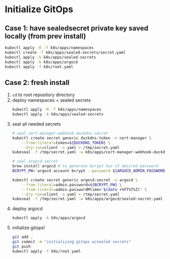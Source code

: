 # Initialize GitOps

## Case 1: have sealedsecret private key saved locally (from prev install)

```bash
kubectl apply -R -f k8s/apps/namespaces
kubectl create -f k8s/apps/sealed-secrets/secret.yaml
kubectl apply -k k8s/apps/sealed-secrets
kubectl apply -k k8s/apps/argocd
kubectl apply -f k8s/root.yaml
```

## Case 2: fresh install

1. `cd` to root repository directory
1. deploy namespaces + sealed secrets
    ```bash
    kubectl apply -R -f k8s/apps/namespaces
    kubectl apply -k k8s/apps/sealed-secrets
    ```
1. seal all needed secrets
    ```bash
    # seal cert-manager-webhook-duckdns secret
    kubectl create secret generic duckdns-token -n cert-manager \
        --from-literal=token=${DUCKDNS_TOKEN} \
        --dry-run=client -o yaml > /tmp/secret.yaml
    kubeseal -f /tmp/secret.yaml -w k8s/apps/cert-manager-webhook-duckdns/sealed-secret.yaml

    # seal argocd secret
    brew install argocd # to generate bcrypt has of desired password
    BCRYPT_PW=`argocd account bcrypt --password ${ARGOCD_ADMIN_PASSWORD}` 

    kubectl create secret generic argocd-secret -n argocd \
        --from-literal=admin.password=${BCRYPT_PW} \
        --from-literal=admin.passwordMtime="$(date +%FT%T%Z)" \
        --dry-run=client -o yaml > /tmp/secret.yaml
    kubeseal -f /tmp/secret.yaml -w k8s/apps/argocd/sealed-secret.yaml
    ```
1. deploy argocd
    ```bash
    kubectl apply -k k8s/apps/argocd
    ```
1. initialize gitops!
    ```bash
    git add . 
    git commit -m "initializing gitops w/sealed secrets"
    git push
    kubectl apply -f k8s/root.yaml
    ```
